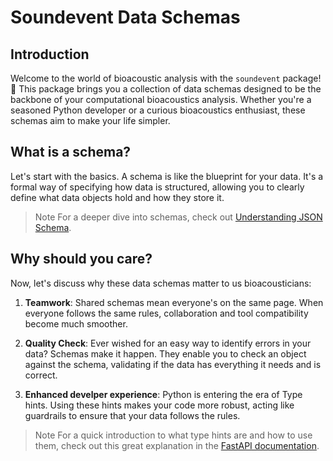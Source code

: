 # Soundevent Data Schemas

## Introduction

Welcome to the world of bioacoustic analysis with the `soundevent` package! 🎵
This package brings you a collection of data schemas designed to be the backbone
of your computational bioacoustics analysis. Whether you're a seasoned Python
developer or a curious bioacoustics enthusiast, these schemas aim to make your
life simpler.

## What is a schema?

Let's start with the basics. A schema is like the blueprint for your data. It's
a formal way of specifying how data is structured, allowing you to clearly
define what data objects hold and how they store it.

> Note For a deeper dive into schemas, check out
> [Understanding JSON Schema](https://json-schema.org/understanding-json-schema/about#what-is-a-schema).

## Why should you care?

Now, let's discuss why these data schemas matter to us bioacousticians:

1. **Teamwork**: Shared schemas mean everyone's on the same page. When everyone
   follows the same rules, collaboration and tool compatibility become much
   smoother.

2. **Quality Check**: Ever wished for an easy way to identify errors in your
   data? Schemas make it happen. They enable you to check an object against the
   schema, validating if the data has everything it needs and is correct.

3. **Enhanced develper experience**: Python is entering the era of Type hints.
   Using these hints makes your code more robust, acting like guardrails to
   ensure that your data follows the rules.

> Note For a quick introduction to what type hints are and how to use them,
> check out this great explanation in the
> [FastAPI documentation](https://fastapi.tiangolo.com/python-types/).
